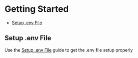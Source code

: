 # Getting Started

- [Setup .env File](setup-.env-file.md)

## Setup .env File

Use the [Setup .env File](setup-.env-file.md) guide to get the .env file setup properly
